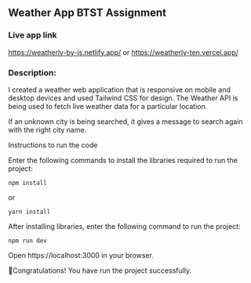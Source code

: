## Weather App BTST Assignment

### Live app link

https://weatherly-by-js.netlify.app/
or
https://weatherly-ten.vercel.app/

### Description:

I created a weather web application that is responsive on mobile and desktop devices and used Tailwind CSS for design. The Weather API is being used to fetch live weather data for a particular location.

If an unknown city is being searched, it gives a message to search again with the right city name.

Instructions to run the code

Enter the following commands to install the libraries required to run the project:

```
npm install
```

or

```
yarn install
```

After installing libraries, enter the following command to run the project:

```
npm run dev
```

Open https://localhost:3000 in your browser.

🎉Congratulations! You have run the project successfully.
